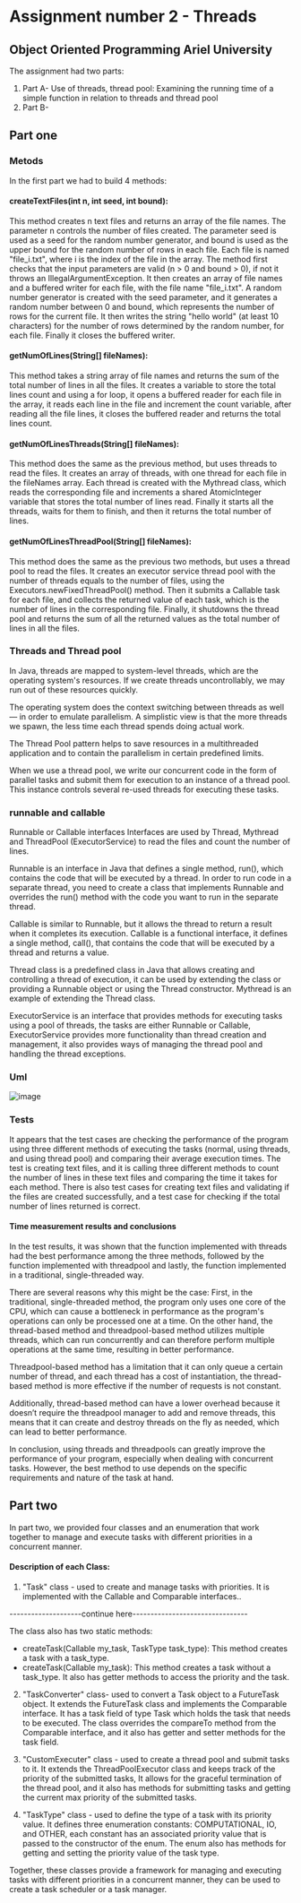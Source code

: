 

# Assignment number 2 - Threads
## Object Oriented Programming Ariel University

The assignment had two parts:
1. Part A- Use of threads, thread pool: Examining the running time of a simple function in relation to threads and thread pool
2. Part B- 

## Part one

### Metods
In the first part we had to build 4 methods:

#### createTextFiles(int n, int seed, int bound):
This method creates n text files and returns an array of the file names. The parameter n controls the number of files created. The parameter seed is used as a seed for the random number generator, and bound is used as the upper bound for the random number of rows in each file. Each file is named "file_i.txt", where i is the index of the file in the array.
The method first checks that the input parameters are valid (n > 0 and bound > 0), if not it throws an IllegalArgumentException.
It then creates an array of file names and a buffered writer for each file, with the file name "file_i.txt".
A random number generator is created with the seed parameter, and it generates a random number between 0 and bound, which represents the number of rows for the current file.
It then writes the string "hello world" (at least 10 characters) for the number of rows determined by the random number, for each file.
Finally it closes the buffered writer.

#### getNumOfLines(String[] fileNames):
This method takes a string array of file names and returns the sum of the total number of lines in all the files.
It creates a variable to store the total lines count and using a for loop, it opens a buffered reader for each file in the array, it reads each line in the file and increment the count variable, after reading all the file lines, it closes the buffered reader and returns the total lines count.

#### getNumOfLinesThreads(String[] fileNames):
This method does the same as the previous method, but uses threads to read the files.
It creates an array of threads, with one thread for each file in the fileNames array.
Each thread is created with the Mythread class, which reads the corresponding file and increments a shared AtomicInteger variable that stores the total number of lines read.
Finally it starts all the threads, waits for them to finish, and then it returns the total number of lines.

#### getNumOfLinesThreadPool(String[] fileNames):
This method does the same as the previous two methods, but uses a thread pool to read the files.
It creates an executor service thread pool with the number of threads equals to the number of files, using the Executors.newFixedThreadPool() method.
Then it submits a Callable task for each file, and collects the returned value of each task, which is the number of lines in the corresponding file.
Finally, it shutdowns the thread pool and returns the sum of all the returned values as the total number of lines in all the files.

### Threads and Thread pool
In Java, threads are mapped to system-level threads, which are the operating system's resources. If we create threads uncontrollably, we may run out of these resources quickly.

The operating system does the context switching between threads as well — in order to emulate parallelism. A simplistic view is that the more threads we spawn, the less time each thread spends doing actual work.

The Thread Pool pattern helps to save resources in a multithreaded application and to contain the parallelism in certain predefined limits.

When we use a thread pool, we write our concurrent code in the form of parallel tasks and submit them for execution to an instance of a thread pool. This instance controls several re-used threads for executing these tasks.

### runnable and callable
Runnable or Callable interfaces Interfaces are used by Thread, Mythread and ThreadPool (ExecutorService) to read the files and count the number of lines.

Runnable is an interface in Java that defines a single method, run(), which contains the code that will be executed by a thread. In order to run code in a separate thread, you need to create a class that implements Runnable and overrides the run() method with the code you want to run in the separate thread.

Callable is similar to Runnable, but it allows the thread to return a result when it completes its execution. Callable is a functional interface, it defines a single method, call(), that contains the code that will be executed by a thread and returns a value.

Thread class is a predefined class in Java that allows creating and controlling a thread of execution, it can be used by extending the class or providing a Runnable object or using the Thread constructor. Mythread is an example of extending the Thread class.

ExecutorService is an interface that provides methods for executing tasks using a pool of threads, the tasks are either Runnable or Callable, ExecutorService provides more functionality than thread creation and management, it also provides ways of managing the thread pool and handling the thread exceptions.

### Uml
![image](https://user-images.githubusercontent.com/95377680/211951214-e24f3412-486d-4d68-887e-606a9037038a.png)

### Tests

It appears that the test cases are checking the performance of the program using three different methods of executing the tasks (normal, using threads, and using thread pool) and comparing their average execution times. The test is creating text files, and it is calling three different methods to count the number of lines in these text files and comparing the time it takes for each method. There is also test cases for creating text files and validating if the files are created successfully, and a test case for checking if the total number of lines returned is correct.

#### Time measurement results and conclusions

In the test results, it was shown that the function implemented with threads had the best performance among the three methods, followed by the function implemented with threadpool and lastly, the function implemented in a traditional, single-threaded way.

There are several reasons why this might be the case:
First, in the traditional, single-threaded method, the program only uses one core of the CPU, which can cause a bottleneck in performance as the program's operations can only be processed one at a time.
On the other hand, the thread-based method and threadpool-based method utilizes multiple threads, which can run concurrently and can therefore perform multiple operations at the same time, resulting in better performance.

Threadpool-based method has a limitation that it can only queue a certain number of thread, and each thread has a cost of instantiation, the thread-based method is more effective if the number of requests is not constant.

Additionally, thread-based method can have a lower overhead because it doesn’t require the threadpool manager to add and remove threads, this means that it can create and destroy threads on the fly as needed, which can lead to better performance.

In conclusion, using threads and threadpools can greatly improve the performance of your program, especially when dealing with concurrent tasks. However, the best method to use depends on the specific requirements and nature of the task at hand.


## Part two

In part two, we provided four classes and an enumeration that work together to manage and execute tasks with different priorities in a concurrent manner.

#### Description of each Class:

1. "Task" class - used to create and manage tasks with priorities. It is implemented with the Callable and Comparable interfaces..

--------------------continue here--------------------------------

The class also has two static methods:

* createTask(Callable my_task, TaskType task_type): This method creates a task with a task_type.
* createTask(Callable my_task): This method creates a task without a task_type.
It also has getter methods to access the priority and the task.

2. "TaskConverter" class- used to convert a Task<T> object to a FutureTask<T> object. It extends the FutureTask class and implements the Comparable interface. It has a task field of type Task<T> which holds the task that needs to be executed. The class overrides the compareTo method from the Comparable interface, and it also has getter and setter methods for the task field.

3. "CustomExecuter" class - used to create a thread pool and submit tasks to it. It extends the ThreadPoolExecutor class and keeps track of the priority of the submitted tasks, It allows for the graceful termination of the thread pool, and it also has methods for submitting tasks and getting the current max priority of the submitted tasks.

4. "TaskType" class - used to define the type of a task with its priority value. It defines three enumeration constants: COMPUTATIONAL, IO, and OTHER, each constant has an associated priority value that is passed to the constructor of the enum. The enum also has methods for getting and setting the priority value of the task type.

Together, these classes provide a framework for managing and executing tasks with different priorities in a concurrent manner, they can be used to create a task scheduler or a task manager.
